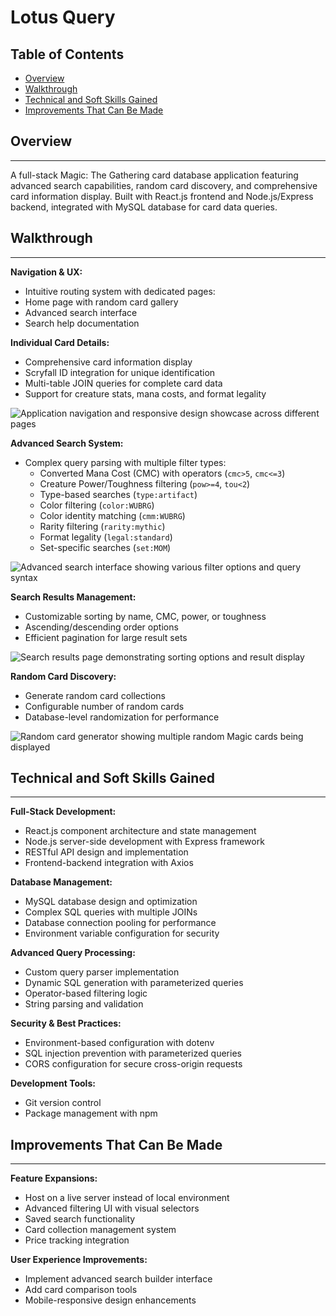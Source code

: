 # Lotus Query

## Table of Contents

- [Overview](#overview)
- [Walkthrough](#walkthrough)
- [Technical and Soft Skills Gained](#technical-and-soft-skills-gained)
- [Improvements That Can Be Made](#improvements-that-can-be-made)

## Overview

---

A full-stack Magic: The Gathering card database application featuring advanced search capabilities, random card discovery, and comprehensive card information display. Built with React.js frontend and Node.js/Express backend, integrated with MySQL database for card data queries.

## Walkthrough

---

<div class="walkthrough-section">
<div class="walkthrough-content">

**Navigation & UX:**
  - Intuitive routing system with dedicated pages:
  - Home page with random card gallery
  - Advanced search interface
  - Search help documentation

**Individual Card Details:**
  - Comprehensive card information display
  - Scryfall ID integration for unique identification
  - Multi-table JOIN queries for complete card data
  - Support for creature stats, mana costs, and format legality

</div>
<div class="walkthrough-media">
<img src="/lotus-query/image-2.gif" alt="Application navigation and responsive design showcase across different pages" />
</div>
</div>

<div class="walkthrough-section">
<div class="walkthrough-content">

**Advanced Search System:**
- Complex query parsing with multiple filter types:
  - Converted Mana Cost (CMC) with operators (`cmc>5`, `cmc<=3`)
  - Creature Power/Toughness filtering (`pow>=4`, `tou<2`)
  - Type-based searches (`type:artifact`)
  - Color filtering (`color:WUBRG`)
  - Color identity matching (`cmm:WUBRG`)
  - Rarity filtering (`rarity:mythic`)
  - Format legality (`legal:standard`)
  - Set-specific searches (`set:MOM`)

</div>
<div class="walkthrough-media">
<img src="/lotus-query/image-4.gif" alt="Advanced search interface showing various filter options and query syntax" />
</div>
</div>

<div class="walkthrough-section">
<div class="walkthrough-content">

**Search Results Management:**
- Customizable sorting by name, CMC, power, or toughness
- Ascending/descending order options
- Efficient pagination for large result sets

</div>
<div class="walkthrough-media">
<img src="/lotus-query/image-3.gif" alt="Search results page demonstrating sorting options and result display" />
</div>
</div>

<div class="walkthrough-section">
<div class="walkthrough-content">

**Random Card Discovery:**
- Generate random card collections
- Configurable number of random cards
- Database-level randomization for performance

</div>
<div class="walkthrough-media">
<img src="/lotus-query/image-2.gif" alt="Random card generator showing multiple random Magic cards being displayed" />
</div>
</div>

## Technical and Soft Skills Gained

---

**Full-Stack Development:**
- React.js component architecture and state management
- Node.js server-side development with Express framework
- RESTful API design and implementation
- Frontend-backend integration with Axios

**Database Management:**
- MySQL database design and optimization
- Complex SQL queries with multiple JOINs
- Database connection pooling for performance
- Environment variable configuration for security

**Advanced Query Processing:**
- Custom query parser implementation
- Dynamic SQL generation with parameterized queries
- Operator-based filtering logic
- String parsing and validation

**Security & Best Practices:**
- Environment-based configuration with dotenv
- SQL injection prevention with parameterized queries
- CORS configuration for secure cross-origin requests

**Development Tools:**
- Git version control
- Package management with npm

## Improvements That Can Be Made
---

**Feature Expansions:**
- Host on a live server instead of local environment
- Advanced filtering UI with visual selectors
- Saved search functionality
- Card collection management system
- Price tracking integration

**User Experience Improvements:**
- Implement advanced search builder interface
- Add card comparison tools
- Mobile-responsive design enhancements
